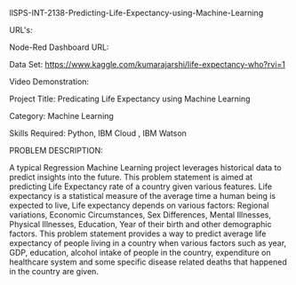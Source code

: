 llSPS-INT-2138-Predicting-Life-Expectancy-using-Machine-Learning

URL's:
 
Node-Red Dashboard URL:

Data Set: https://www.kaggle.com/kumarajarshi/life-expectancy-who?rvi=1

Video Demonstration:

Project Title: Predicating Life Expectancy using Machine Learning

Category: Machine Learning

Skills Required: Python, IBM Cloud , IBM Watson

PROBLEM DESCRIPTION:

A typical Regression Machine Learning project leverages historical data to predict insights into the future. This problem statement is aimed at predicting Life Expectancy rate of a country given various features.
Life expectancy is a statistical measure of the average time a human being is expected to live, Life expectancy depends on various factors: Regional variations, Economic Circumstances, Sex Differences, Mental Illnesses, Physical Illnesses, Education, 
Year of their birth and other demographic factors. This problem statement provides a way to predict average life expectancy of people living in a country when various factors such as year, GDP, education,  alcohol  intake  of  people   in  the  country, expenditure on healthcare system and some specific disease related deaths that happened in the country are given.
